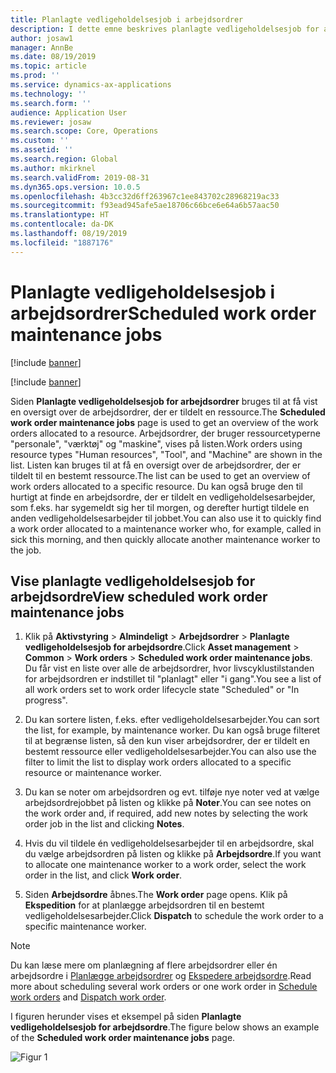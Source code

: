 ```yaml
---
title: Planlagte vedligeholdelsesjob i arbejdsordrer
description: I dette emne beskrives planlagte vedligeholdelsesjob for arbejdsordrer i Styring af aktiver.
author: josaw1
manager: AnnBe
ms.date: 08/19/2019
ms.topic: article
ms.prod: ''
ms.service: dynamics-ax-applications
ms.technology: ''
ms.search.form: ''
audience: Application User
ms.reviewer: josaw
ms.search.scope: Core, Operations
ms.custom: ''
ms.assetid: ''
ms.search.region: Global
ms.author: mkirknel
ms.search.validFrom: 2019-08-31
ms.dyn365.ops.version: 10.0.5
ms.openlocfilehash: 4b3cc32d6ff263967c1ee843702c28968219ac33
ms.sourcegitcommit: f93ead945afe5ae18706c66bce6e64a6b57aac50
ms.translationtype: HT
ms.contentlocale: da-DK
ms.lasthandoff: 08/19/2019
ms.locfileid: "1887176"
---
```

# <a name="scheduled-work-order-maintenance-jobs"></a><span data-ttu-id="d11b8-103">Planlagte vedligeholdelsesjob i arbejdsordrer</span><span class="sxs-lookup"><span data-stu-id="d11b8-103">Scheduled work order maintenance jobs</span></span>

[!include [banner](../../includes/banner.md)]

[!include [banner](../../includes/preview-banner.md)]

<span data-ttu-id="d11b8-104">Siden **Planlagte vedligeholdelsesjob for arbejdsordrer** bruges til at få vist en oversigt over de arbejdsordrer, der er tildelt en ressource.</span><span class="sxs-lookup"><span data-stu-id="d11b8-104">The **Scheduled work order maintenance jobs** page is used to get an overview of the work orders allocated to a resource.</span></span> <span data-ttu-id="d11b8-105">Arbejdsordrer, der bruger ressourcetyperne "personale", "værktøj" og "maskine", vises på listen.</span><span class="sxs-lookup"><span data-stu-id="d11b8-105">Work orders using resource types "Human resources", "Tool", and "Machine" are shown in the list.</span></span> <span data-ttu-id="d11b8-106">Listen kan bruges til at få en oversigt over de arbejdsordrer, der er tildelt til en bestemt ressource.</span><span class="sxs-lookup"><span data-stu-id="d11b8-106">The list can be used to get an overview of work orders allocated to a specific resource.</span></span> <span data-ttu-id="d11b8-107">Du kan også bruge den til hurtigt at finde en arbejdsordre, der er tildelt en vedligeholdelsesarbejder, som f.eks. har sygemeldt sig her til morgen, og derefter hurtigt tildele en anden vedligeholdelsesarbejder til jobbet.</span><span class="sxs-lookup"><span data-stu-id="d11b8-107">You can also use it to quickly find a work order allocated to a maintenance worker who, for example, called in sick this morning, and then quickly allocate another maintenance worker to the job.</span></span>

## <a name="view-scheduled-work-order-maintenance-jobs"></a><span data-ttu-id="d11b8-108">Vise planlagte vedligeholdelsesjob for arbejdsordre</span><span class="sxs-lookup"><span data-stu-id="d11b8-108">View scheduled work order maintenance jobs</span></span>

1. <span data-ttu-id="d11b8-109">Klik på **Aktivstyring** > **Almindeligt** > **Arbejdsordrer** > **Planlagte vedligeholdelsesjob for arbejdsordre**.</span><span class="sxs-lookup"><span data-stu-id="d11b8-109">Click **Asset management** > **Common** > **Work orders** > **Scheduled work order maintenance jobs**.</span></span> <span data-ttu-id="d11b8-110">Du får vist en liste over alle de arbejdsordrer, hvor livscyklustilstanden for arbejdsordren er indstillet til "planlagt" eller "i gang".</span><span class="sxs-lookup"><span data-stu-id="d11b8-110">You see a list of all work orders set to work order lifecycle state "Scheduled" or "In progress".</span></span>

2. <span data-ttu-id="d11b8-111">Du kan sortere listen, f.eks. efter vedligeholdelsesarbejder.</span><span class="sxs-lookup"><span data-stu-id="d11b8-111">You can sort the list, for example, by maintenance worker.</span></span> <span data-ttu-id="d11b8-112">Du kan også bruge filteret til at begrænse listen, så den kun viser arbejdsordrer, der er tildelt en bestemt ressource eller vedligeholdelsesarbejder.</span><span class="sxs-lookup"><span data-stu-id="d11b8-112">You can also use the filter to limit the list to display work orders allocated to a specific resource or maintenance worker.</span></span>

3. <span data-ttu-id="d11b8-113">Du kan se noter om arbejdsordren og evt. tilføje nye noter ved at vælge arbejdsordrejobbet på listen og klikke på **Noter**.</span><span class="sxs-lookup"><span data-stu-id="d11b8-113">You can see notes on the work order and, if required, add new notes by selecting the work order job in the list and clicking **Notes**.</span></span>

4. <span data-ttu-id="d11b8-114">Hvis du vil tildele én vedligeholdelsesarbejder til en arbejdsordre, skal du vælge arbejdsordren på listen og klikke på **Arbejdsordre**.</span><span class="sxs-lookup"><span data-stu-id="d11b8-114">If you want to allocate one maintenance worker to a work order, select the work order in the list, and click **Work order**.</span></span>

5. <span data-ttu-id="d11b8-115">Siden **Arbejdsordre** åbnes.</span><span class="sxs-lookup"><span data-stu-id="d11b8-115">The **Work order** page opens.</span></span> <span data-ttu-id="d11b8-116">Klik på **Ekspedition** for at planlægge arbejdsordren til en bestemt vedligeholdelsesarbejder.</span><span class="sxs-lookup"><span data-stu-id="d11b8-116">Click **Dispatch** to schedule the work order to a specific maintenance worker.</span></span>

>[!NOTE]
><span data-ttu-id="d11b8-117">Du kan læse mere om planlægning af flere arbejdsordrer eller én arbejdsordre i [Planlægge arbejdsordrer](../work-order-scheduling/schedule-work-orders.md) og [Ekspedere arbejdsordre](../work-order-scheduling/dispatch-work-order.md).</span><span class="sxs-lookup"><span data-stu-id="d11b8-117">Read more about scheduling several work orders or one work order in [Schedule work orders](../work-order-scheduling/schedule-work-orders.md) and [Dispatch work order](../work-order-scheduling/dispatch-work-order.md).</span></span>

<span data-ttu-id="d11b8-118">I figuren herunder vises et eksempel på siden **Planlagte vedligeholdelsesjob for arbejdsordre**.</span><span class="sxs-lookup"><span data-stu-id="d11b8-118">The figure below shows an example of the **Scheduled work order maintenance jobs** page.</span></span>

![Figur 1](media/07-work-order-scheduling.png)

